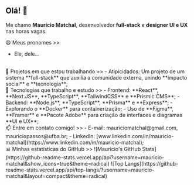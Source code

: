 ## Olá! 👋

Me chamo **Maurício Matchal**, desenvolvedor **full-stack** e **designer UI e UX** nas horas vagas.

😄 Meus pronomes >>
  - Ele, dele...
<br/>
🔭 Projetos em que estou trabalhando >>
  - Atipicidados: Um projeto de um sistema **full-stack** que auxilia a comunidade externa, unindo **impacto social** e **tecnologia**;
<br/>
🌱 Tecnologias que trabalho e estudo >>
  - Frontend: **React**, **Next.JS**, **TypeScript**, **TailwindCSS** e **Prismic CMS**;
  - Backend: **Node.js**, **TypeScript**, **Prisma** e **Express**;
  - Explorando o **Docker** para containerização;
  - Uso de **Figma**, **Framer** e **Pacote Adobe** para criação de interfaces e diagramas **UI e UX**;
<br/>
📫 Entre em contato comigo! >>
  - E-mail: mauriciomatchal@gmail.com, mauriciopassos@ufba.br;
  - LinkedIn: [www.linkedin.com/in/mauricio-matchal](https://www.linkedin.com/in/mauricio-matchal);
<br/>
📊 Minhas estatísticas do GitHub >>
![Maurício's GitHub Stats](https://github-readme-stats.vercel.app/api?username=mauricio-matchal&show_icons=true&theme=radical)
![Top Langs](https://github-readme-stats.vercel.app/api/top-langs/?username=mauricio-matchal&layout=compact&theme=radical)

<!--
**mauricio-matchal/mauricio-matchal** is a ✨ _special_ ✨ repository because its `README.md` (this file) appears on your GitHub profile.

Here are some ideas to get you started:

- 🔭 I’m currently working on ...
- 🌱 I’m currently learning ...
- 👯 I’m looking to collaborate on ...
- 🤔 I’m looking for help with ...
- 💬 Ask me about ...
- 📫 How to reach me: ...
- 😄 Pronouns: ...
- ⚡ Fun fact: ...
-->

